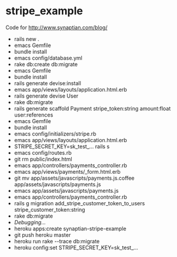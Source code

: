 stripe_example
==============

Code for http://www.synaptian.com/blog/

* rails new .
* emacs Gemfile
* bundle install
* emacs config/database.yml
* rake db:create db:migrate
* emacs Gemfile
* bundle install
* rails generate devise:install
* emacs app/views/layouts/application.html.erb
* rails generate devise User
* rake db:migrate
* rails generate scaffold Payment stripe_token:string amount:float user:references
* emacs Gemfile
* bundle install
* emacs config/initializers/stripe.rb
* emacs app/views/layouts/application.html.erb
* STRIPE_SECRET_KEY=sk_test_&hellip; rails s
* emacs config/routes.rb
* git rm public/index.html
* emacs app/controllers/payments_controller.rb
* emacs app/views/payments/_form.html.erb
* git mv app/assets/javascripts/payments.js.coffee app/assets/javascripts/payments.js
* emacs app/assets/javascripts/payments.js
* emacs app/controllers/payments_controller.rb
* rails g migration add_stripe_customer_token_to_users stripe_customer_token:string
* rake db:migrate
* *Debugging&hellip;*
* heroku apps:create synaptian-stripe-example
* git push heroku master
* heroku run rake --trace db:migrate
* heroku config:set STRIPE_SECRET_KEY=sk_test_&hellip;
